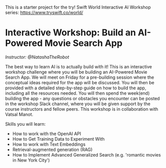 This is a starter project for the try! Swift World Interactive AI Workshop series: https://www.tryswift.co/world/

# Interactive Workshop: Build an AI-Powered Movie Search App
*Instructor: @NatashaTheRobot*
<p>The best way to learn AI is to actually build with it! This is an interactive workshop challenge where you will be building an AI-Powered Movie Search App. We will meet on Friday for a pre-building session where the conceptual ideas required for the app will be discussed. You will then be provided with a detailed step-by-step guide on how to build the app, including all the resources needed. You will then spend the week(end) building the app - any questions or obstacles you encounter can be posted in the workshop Slack channel, where you will be given support by the course instructors and fellow peers. This workshop is in collaboration with Vatsal Manot.</p>

Skills you will learn:

* How to work with the OpenAI API
* How to Get Training Data to Experiment With
* How to work with Text Embeddings
* Retrieval-augmented generation (RAG)
* How to Implement Advanced Generalized Search (e.g. 'romantic movies in New York City')
